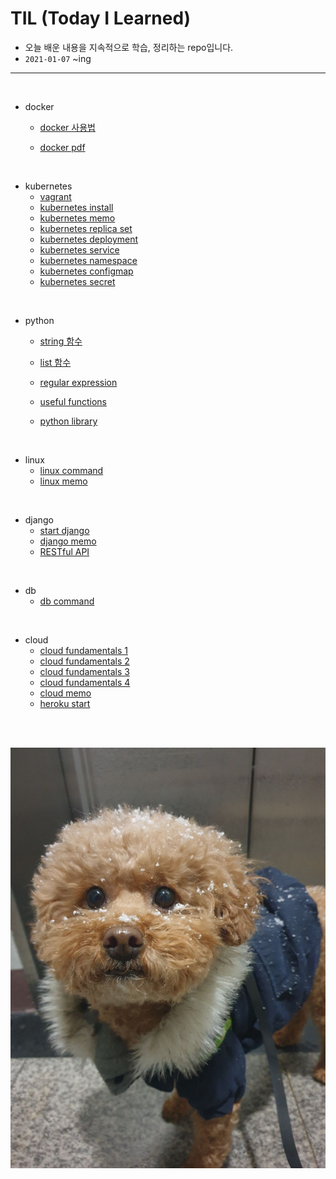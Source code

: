 # TIL (Today I Learned)

- 오늘 배운 내용을 지속적으로 학습, 정리하는 repo입니다.
- `2021-01-07` ~ing

---

<br/>

- docker

  - <a href = "https://github.com/1yangsh/TIL/blob/master/docker/docker.md">docker  사용법</a>

  - <a href = "https://github.com/1yangsh/TIL/blob/master/pdf/3.Docker.pdf">docker  pdf</a>

<br/>

- kubernetes
  - <a href = "https://github.com/1yangsh/TIL/blob/master/kubernetes/vagrant.md">vagrant</a>
  - <a href = "https://github.com/1yangsh/TIL/blob/master/kubernetes/kubernetes_install.md">kubernetes install</a>
  - <a href = "https://github.com/1yangsh/TIL/blob/master/kubernetes/kubernetes.md">kubernetes memo</a>
  - <a href = "https://github.com/1yangsh/TIL/blob/master/kubernetes/k8s-replicaset.md">kubernetes replica set</a>
  - <a href = "https://github.com/1yangsh/TIL/blob/master/kubernetes/k8s-deployment.md">kubernetes deployment</a>
  - <a href = "https://github.com/1yangsh/TIL/blob/master/kubernetes/k8s-service.md">kubernetes service</a>
  - <a href = "https://github.com/1yangsh/TIL/blob/master/kubernetes/k8s-namespace.md">kubernetes namespace</a>
  - <a href = "https://github.com/1yangsh/TIL/blob/master/kubernetes/k8s-configmap.md">kubernetes configmap</a>
  - <a href = "https://github.com/1yangsh/TIL/blob/master/kubernetes/k8s-secret.md">kubernetes secret</a>



<br/>

- python

  - <a href = "https://github.com/1yangsh/TIL/blob/master/python/python-string-function.md">string 함수</a>

  - <a href = "https://github.com/1yangsh/TIL/blob/master/python/python-list-function.md">list 함수</a>

  - <a href = "https://github.com/1yangsh/TIL/blob/master/python/regular-expression.md">regular expression</a>

  - <a href = "https://github.com/1yangsh/TIL/blob/master/python/useful-functions.md">useful functions</a>

  - <a href = "https://github.com/1yangsh/TIL/blob/master/python/useful-library.md">python library</a>

<br/>

- linux
  - <a href = "https://github.com/1yangsh/TIL/blob/master/linux/linux-command.md">linux command</a>
  - <a href = "https://github.com/1yangsh/TIL/blob/master/linux/linux-memo.md">linux memo</a>

<br/>

- django
  - <a href = "https://github.com/1yangsh/TIL/blob/master/django/django_start.md">start django</a>
  - <a href = "https://github.com/1yangsh/TIL/blob/master/django/django_memo.md">django memo</a>
  - <a href = "https://github.com/1yangsh/TIL/blob/master/django/django_REST_framework.md">RESTful API</a>

<br/>

- db
  - <a href = "https://github.com/1yangsh/TIL/blob/master/db/db-command.md">db command</a>

<br/>

- cloud
  - <a href = "https://github.com/1yangsh/TIL/blob/master/cloud/cloud-fundamental.md">cloud fundamentals 1</a>
  - <a href = "https://github.com/1yangsh/TIL/blob/master/cloud/cloud-chap2.md">cloud fundamentals 2</a>
  - <a href = "https://github.com/1yangsh/TIL/blob/master/cloud/cloud-chap3.md">cloud fundamentals 3</a>
  - <a href = "https://github.com/1yangsh/TIL/blob/master/cloud/cloud-chap6.md">cloud fundamentals 4</a>
  - <a href = "https://github.com/1yangsh/TIL/blob/master/cloud/cloud-memo.md">cloud memo</a>
  - <a href = "https://github.com/1yangsh/TIL/blob/master/cloud/heroku-start.md">heroku start</a>

<br/>

<br/>

![KakaoTalk_20210107_155254608_03](README.assets/KakaoTalk_20210107_155254608_03.jpg)